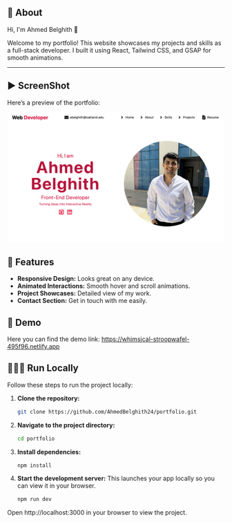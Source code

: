 ## 🎯 About

Hi, I'm Ahmed Belghith 👋

Welcome to my portfolio! This website showcases my projects and skills as a full-stack developer. I built it using React, Tailwind CSS, and GSAP for smooth animations.

---

## ▶️ ScreenShot

Here’s a preview of the portfolio:

![Portfolio Screenshot](./portfolio.png)

## :rocket: Features

- **Responsive Design:** Looks great on any device.
- **Animated Interactions:** Smooth hover and scroll animations.
- **Project Showcases:** Detailed view of my work.
- **Contact Section:** Get in touch with me easily.



## 🌟 Demo
Here you can find the demo link: https://whimsical-stroopwafel-495f96.netlify.app

## 👨🏻‍💻 Run Locally

Follow these steps to run the project locally:

1. **Clone the repository:**

   ```bash
   git clone https://github.com/AhmedBelghith24/portfolio.git 

1. **Navigate to the project directory:**
     ```bash
     cd portfolio
 
2. **Install dependencies:**
   ```bash
   npm install

5. **Start the development server:**
   This launches your app locally so you can view it in your browser.
     ```bash
     npm run dev
  Open http://localhost:3000 in your browser to view the project.
